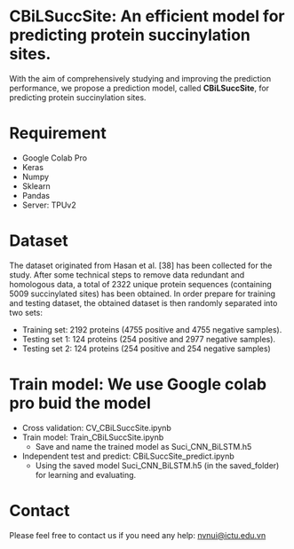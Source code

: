 # CBiLSuccSite: An efficient model for predicting protein succinylation sites.
With the aim of comprehensively studying and improving the prediction performance, we propose a prediction model, called **CBiLSuccSite**, for predicting protein succinylation sites.
# Requirement
- Google Colab Pro
- Keras
- Numpy
- Sklearn
- Pandas
- Server: TPUv2
# Dataset
The dataset originated from Hasan et al. [38] has been collected for the study. After some technical steps to remove data redundant and homologous data, a total of 2322 unique protein sequences (containing 5009 succinylated sites) has been obtained. 
In order prepare for training and testing dataset, the obtained dataset is then randomly separated into two sets: 
-  Training set: 2192 proteins (4755 positive and 4755 negative samples).
-  Testing set 1: 124 proteins (254 positive and 2977 negative samples).
-  Testing set 2: 124 proteins (254 positive and 254 negative samples)

# Train model: We use Google colab pro buid the model
  - Cross validation: CV_CBiLSuccSite.ipynb
  -  Train model: Train_CBiLSuccSite.ipynb
      + Save and name the trained model as Suci_CNN_BiLSTM.h5
  - Independent test and predict: CBiLSuccSite_predict.ipynb
      + Using the saved model Suci_CNN_BiLSTM.h5 (in the saved_folder) for learning and evaluating.

# Contact
Please feel free to contact us if you need any help: nvnui@ictu.edu.vn
